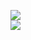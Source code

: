 [![](https://img.shields.io/badge/Made%20With-Github%20Spray-lightgrey.svg?style=for-the-badge&logo=github)](https://github.com/Annihil/github-spray#16452)  
[![](https://i.imgur.com/2DrTn0Z.gif)](https://github.com/Annihil/github-spray)